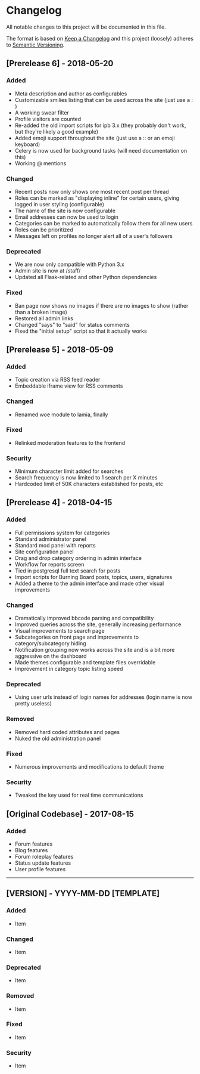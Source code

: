 # Changelog
All notable changes to this project will be documented in this file.

The format is based on [Keep a Changelog](http://keepachangelog.com/en/1.0.0/)
and this project (loosely) adheres to [Semantic Versioning](http://semver.org/spec/v2.0.0.html).

## [Prerelease 6] - 2018-05-20
### Added
- Meta description and author as configurables
- Customizable smilies listing that can be used across the site (just use a : )
- A working swear filter
- Profile visitors are counted
- Re-added the old import scripts for ipb 3.x (they probably don't work, but they're likely a good example)
- Added emoji support throughout the site (just use a :: or an emoji keyboard)
- Celery is now used for background tasks (will need documentation on this)
- Working @ mentions

### Changed
- Recent posts now only shows one most recent post per thread
- Roles can be marked as "displaying inline" for certain users, giving logged in user styling (configurable)
- The name of the site is now configurable
- Email addresses can now be used to login
- Categories can be marked to automatically follow them for all new users
- Roles can be prioritized
- Messages left on profiles no longer alert all of a user's followers

### Deprecated
- We are now only compatible with Python 3.x
- Admin site is now at /staff/
- Updated all Flask-related and other Python dependencies

### Fixed
- Ban page now shows no images if there are no images to show (rather than a broken image)
- Restored all admin links
- Changed "says" to "said" for status comments
- Fixed the "initial setup" script so that it actually works

## [Prerelease 5] - 2018-05-09
### Added
- Topic creation via RSS feed reader
- Embeddable iframe view for RSS comments

### Changed
- Renamed woe module to lamia, finally

### Fixed
- Relinked moderation features to the frontend

### Security
- Minimum character limit added for searches
- Search frequency is now limited to 1 search per X minutes
- Hardcoded limit of 50K characters established for posts, etc

## [Prerelease 4] - 2018-04-15
### Added
- Full permissions system for categories
- Standard administrator panel
- Standard mod panel with reports
- Site configuration panel
- Drag and drop category ordering in admin interface
- Workflow for reports screen
- Tied in postgresql full text search for posts
- Import scripts for Burning Board posts, topics, users, signatures
- Added a theme to the admin interface and made other visual improvements

### Changed
- Dramatically improved bbcode parsing and compatibility
- Improved queries across the site, generally increasing performance
- Visual improvements to search page
- Subcategories on front page and improvements to category/subcategory hiding
- Notification grouping now works across the site and is a bit more aggressive on the dashboard
- Made themes configurable and template files overridable
- Improvement in category topic listing speed

### Deprecated
- Using user urls instead of login names for addresses (login name is now pretty useless)

### Removed
- Removed hard coded attributes and pages
- Nuked the old administration panel

### Fixed
- Numerous improvements and modifications to default theme

### Security
- Tweaked the key used for real time communications

## [Original Codebase] - 2017-08-15
### Added
- Forum features
- Blog features
- Forum roleplay features
- Status update features
- User profile features

-------

## [VERSION] - YYYY-MM-DD [TEMPLATE]
### Added
- Item

### Changed
- Item

### Deprecated
- Item

### Removed
- Item

### Fixed
- Item

### Security
- Item
